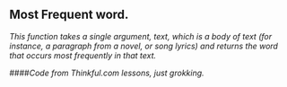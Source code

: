 ## Most Frequent word.

*This function takes a single argument, text, which is a body of text (for instance, a paragraph from a novel, or song lyrics) and returns the word that occurs most frequently in that text.*

####*Code from Thinkful.com lessons, just grokking.*
